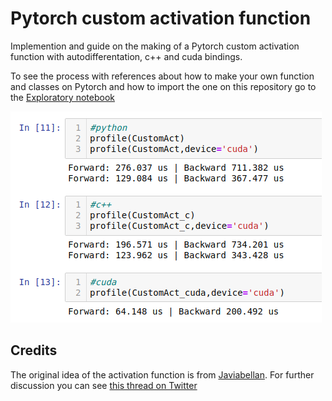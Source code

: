 # Pytorch custom activation function

Implemention and guide on the making of a Pytorch custom activation function with autodifferentation, c++ and cuda bindings.

To see the process with references about how to make your own function and classes on Pytorch and how to import the one on this repository go to the [Exploratory notebook](Exploratory_notebook.ipynb)

![Comparison](comparison.png)

## Credits

The original idea of the activation function is from [Javiabellan](https://github.com/javiabellan). For further discussion you can see [this thread on Twitter](https://twitter.com/javifreemind/status/1199268347927572480)